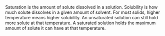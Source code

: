 Saturation is the amount of solute dissolved in a solution.
Solubility is how much solute dissolves in a given amount of solvent.
For most solids, higher temperature means higher solubility.
An unsaturated solution can still hold more solute at that temperature.
A saturated solution holds the maximum amount of solute it can have at that temperature.
<!--stackedit_data:
eyJoaXN0b3J5IjpbLTEyMDg3MDU4MDgsLTE5MzU2MjE4NDQsNz
kyMjQ3ODBdfQ==
-->